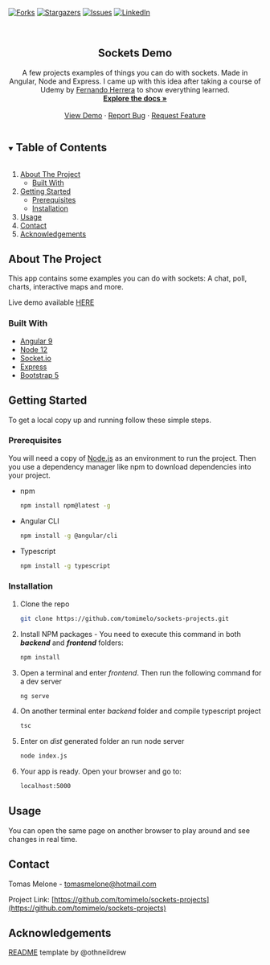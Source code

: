 <!-- PROJECT SHIELDS -->
[![Forks][forks-shield]][forks-url]
[![Stargazers][stars-shield]][stars-url]
[![Issues][issues-shield]][issues-url]
[![LinkedIn][linkedin-shield]][linkedin-url]

<!-- PROJECT LOGO -->
<br />
<p align="center">

  <h2 align="center">Sockets Demo</h2>

  <p align="center">
    A few projects examples of things you can do with sockets. Made in Angular, Node and Express. I came up with this idea after taking a course of Udemy by <a href="https://github.com/Klerith">Fernando Herrera</a> to show everything learned.
    <br />
    <a href="https://github.com/tomimelo/sockets-projects"><strong>Explore the docs »</strong></a>
    <br />
    <br />
    <a href="https://angular-node-sockets-demo.herokuapp.com/">View Demo</a>
    ·
    <a href="https://github.com/tomimelo/sockets-projects/issues">Report Bug</a>
    ·
    <a href="https://github.com/tomimelo/sockets-projects/issues">Request Feature</a>
  </p>
</p>



<!-- TABLE OF CONTENTS -->
<details open="open">
  <summary><h2 style="display: inline-block">Table of Contents</h2></summary>
  <ol>
    <li>
      <a href="#about-the-project">About The Project</a>
      <ul>
        <li><a href="#built-with">Built With</a></li>
      </ul>
    </li>
    <li>
      <a href="#getting-started">Getting Started</a>
      <ul>
        <li><a href="#prerequisites">Prerequisites</a></li>
        <li><a href="#installation">Installation</a></li>
      </ul>
    </li>
    <li><a href="#usage">Usage</a></li>
    <li><a href="#contact">Contact</a></li>
    <li><a href="#acknowledgements">Acknowledgements</a></li>
  </ol>
</details>



<!-- ABOUT THE PROJECT -->
## About The Project

This app contains some examples you can do with sockets: A chat, poll, charts, interactive maps and more.

Live demo available [HERE](https://angular-node-sockets-demo.herokuapp.com/)

### Built With

* [Angular 9](https://angular.io/)
* [Node 12](https://nodejs.org/es/)
* [Socket.io](https://socket.io/)
* [Express](https://expressjs.com/es/)
* [Bootstrap 5](https://getbootstrap.com/)



<!-- GETTING STARTED -->
## Getting Started

To get a local copy up and running follow these simple steps.

### Prerequisites

You will need a copy of [Node.js](https://nodejs.org/es/) as an environment to run the project. Then you use a dependency manager like npm to download dependencies into your project.

* npm
  ```sh
  npm install npm@latest -g
  ```

* Angular CLI
  ```sh
  npm install -g @angular/cli
  ```

* Typescript
  ```sh
  npm install -g typescript
  ```

### Installation

1. Clone the repo
   ```sh
   git clone https://github.com/tomimelo/sockets-projects.git
   ```
2. Install NPM packages - You need to execute this command in both ***backend*** and ***frontend*** folders:
   ```sh
   npm install
   ```
3. Open a terminal and enter *frontend*. Then run the following command for a dev server
   ```sh
   ng serve
   ```
3. On another terminal enter *backend* folder and compile typescript project
   ```sh
   tsc
   ```
4. Enter on *dist* generated folder an run node server
   ```sh
   node index.js
   ```
5. Your app is ready. Open your browser and go to:
   ```sh
   localhost:5000
   ```


<!-- USAGE EXAMPLES -->
## Usage

You can open the same page on another browser to play around and see changes in real time.

<!-- CONTACT -->
## Contact

Tomas Melone - tomasmelone@hotmail.com

Project Link: [https://github.com/tomimelo/sockets-projects](https://github.com/tomimelo/sockets-projects)


<!-- ACKNOWLEDGEMENTS -->
## Acknowledgements

[README](https://github.com/othneildrew/Best-README-Template) template by @othneildrew

<!-- MARKDOWN LINKS & IMAGES -->
[forks-shield]: https://img.shields.io/github/forks/tomimelo/sockets-projects.svg?style=for-the-badge
[forks-url]: https://github.com/tomimelo/sockets-projects/network/members
[stars-shield]: https://img.shields.io/github/stars/tomimelo/sockets-projects.svg?style=for-the-badge
[stars-url]: https://github.com/tomimelo/sockets-projects/stargazers
[issues-shield]: https://img.shields.io/github/issues/tomimelo/sockets-projects.svg?style=for-the-badge
[issues-url]: https://github.com/tomimelo/sockets-projects/issues
[linkedin-shield]: https://img.shields.io/badge/-LinkedIn-black.svg?style=for-the-badge&logo=linkedin&colorB=555
[linkedin-url]: https://linkedin.com/in/tomasmelone